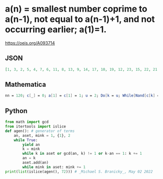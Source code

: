 # a\(n\) \= smallest number coprime to a\(n\-1\), not equal to a\(n\-1\)\+1, and not occurring earlier; a\(1\)\=1\.
https://oeis.org/A093714
## JSON
```JSON
[1, 3, 2, 5, 4, 7, 6, 11, 8, 13, 9, 14, 17, 10, 19, 12, 23, 15, 22, 21, 16, 25, 18, 29, 20, 27, 26, 31, 24, 35, 32, 37, 28, 33, 38, 41, 30, 43, 34, 39, 44, 47, 36, 49, 40, 51, 46, 45, 52, 55, 42, 53, 48, 59, 50, 57, 56, 61, 54, 65, 58, 63, 62, 67, 60, 71, 64, 69, 68, 73, 66, 79]
```
## Mathematica
```Mathematica
nn = 120; c[_] = 0; a[1] = c[1] = 1; u = 2; Do[k = u; While[Nand[c[k] == 0, CoprimeQ[#, k], k != # + 1], k++] &@ a[i - 1]; Set[{a[i], c[k]}, {k, i}]; If[a[i] == u, While[c[u] > 0, u++]], {i, 2, nn}]; Array[a, nn] (* _Michael De Vlieger_, May 02 2022 *)
```
## Python
```Python
from math import gcd
from itertools import islice
def agen(): # generator of terms
    an, aset, mink = 1, {1}, 2
    while True:
        yield an
        k = mink
        while k in aset or gcd(an, k) != 1 or k-an == 1: k += 1
        an = k
        aset.add(an)
        while mink in aset: mink += 1
print(list(islice(agen(), 72))) # _Michael S. Branicky_, May 02 2022
```
